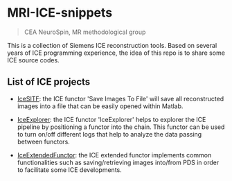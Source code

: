 # MRI-ICE-snippets
> CEA NeuroSpin, MR methodological group

This is a collection of Siemens ICE reconstruction tools. Based on several years of ICE programming experience, the idea of this repo is to share some ICE source codes.

## List of ICE projects

- [IceSITF](https://github.com/FranckMauconduit/MRI-ICE-snippets/blob/main/IceSITF/README.md): the ICE functor 'Save Images To File' will save all reconstructed images into a file that can be easily opened within Matlab.

- [IceExplorer](https://github.com/FranckMauconduit/MRI-ICE-snippets/blob/main/IceExplorer/README.md): the ICE functor 'IceExplorer' helps to explorer the ICE pipeline by positioning a functor into the chain. This functor can be used to turn on/off different logs that help to analyze the data passing between functors.

- [IceExtendedFunctor](https://github.com/FranckMauconduit/MRI-ICE-snippets/blob/main/IceExtendedFunctor/README.md): the ICE extended functor implements common functionalities such as saving/retrieving images into/from PDS in order to facilitate some ICE developments.
